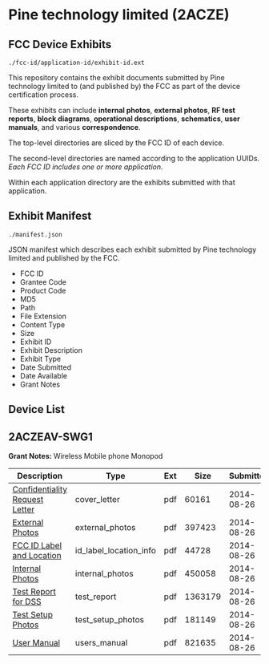 # Pine technology limited (2ACZE)
## FCC Device Exhibits

```
./fcc-id/application-id/exhibit-id.ext
```

This repository contains the exhibit documents submitted by Pine technology limited to (and published by) the FCC as part of the device certification process.

These exhibits can include **internal photos**, **external photos**, **RF test reports**, **block diagrams**, **operational descriptions**, **schematics**, **user manuals**, and various **correspondence**.

The top-level directories are sliced by the FCC ID of each device.

The second-level directories are named according to the application UUIDs. *Each FCC ID includes one or more application.*

Within each application directory are the exhibits submitted with that application. 

## Exhibit Manifest

```
./manifest.json
```

JSON manifest which describes each exhibit submitted by Pine technology limited and published by the FCC.

- FCC ID
- Grantee Code
- Product Code
- MD5
- Path
- File Extension
- Content Type
- Size
- Exhibit ID
- Exhibit Description
- Exhibit Type
- Date Submitted
- Date Available
- Grant Notes

## Device List
## 2ACZEAV-SWG1
**Grant Notes:** Wireless Mobile phone Monopod

| Description | Type | Ext | Size | Submitted | Available |
| ----------- | ---- | --- | ---- | --------- | --------- |
| [Confidentiality Request Letter](2ACZEAV-SWG1/30b33e95f4a4c0512ec6e5322d65dfcf/2369195.pdf) | cover_letter | pdf | 60161 | 2014-08-26 | 2014-08-26 |
| [External Photos](2ACZEAV-SWG1/30b33e95f4a4c0512ec6e5322d65dfcf/2369196.pdf) | external_photos | pdf | 397423 | 2014-08-26 | 2014-08-26 |
| [FCC ID Label and Location](2ACZEAV-SWG1/30b33e95f4a4c0512ec6e5322d65dfcf/2369198.pdf) | id_label_location_info | pdf | 44728 | 2014-08-26 | 2014-08-26 |
| [Internal Photos](2ACZEAV-SWG1/30b33e95f4a4c0512ec6e5322d65dfcf/2369197.pdf) | internal_photos | pdf | 450058 | 2014-08-26 | 2014-08-26 |
| [Test Report for DSS](2ACZEAV-SWG1/30b33e95f4a4c0512ec6e5322d65dfcf/2369200.pdf) | test_report | pdf | 1363179 | 2014-08-26 | 2014-08-26 |
| [Test Setup Photos](2ACZEAV-SWG1/30b33e95f4a4c0512ec6e5322d65dfcf/2369199.pdf) | test_setup_photos | pdf | 181149 | 2014-08-26 | 2014-08-26 |
| [User Manual](2ACZEAV-SWG1/30b33e95f4a4c0512ec6e5322d65dfcf/2369201.pdf) | users_manual | pdf | 821635 | 2014-08-26 | 2014-08-26 |
